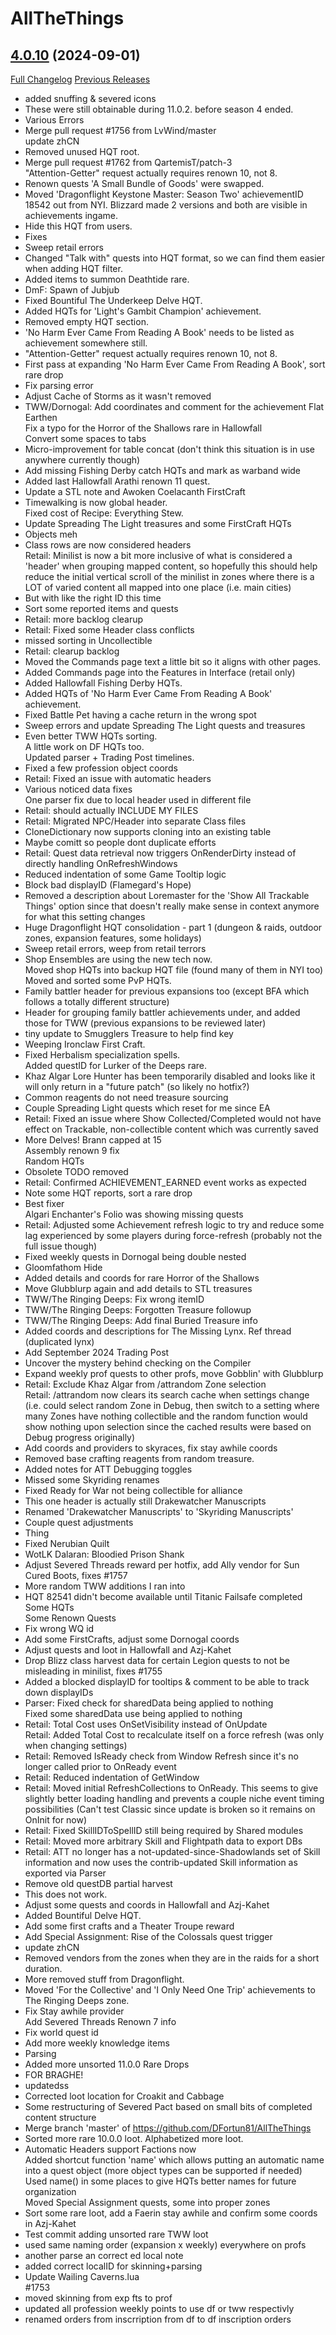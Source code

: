 # AllTheThings

## [4.0.10](https://github.com/DFortun81/AllTheThings/tree/4.0.10) (2024-09-01)
[Full Changelog](https://github.com/DFortun81/AllTheThings/compare/4.0.9...4.0.10) [Previous Releases](https://github.com/DFortun81/AllTheThings/releases)

- added snuffing & severed icons  
- These were still obtainable during 11.0.2. before season 4 ended.  
- Various Errors  
- Merge pull request #1756 from LvWind/master  
    update zhCN  
- Removed unused HQT root.  
- Merge pull request #1762 from QartemisT/patch-3  
    "Attention-Getter" request actually requires renown 10, not 8.  
- Renown quests 'A Small Bundle of Goods' were swapped.  
- Moved 'Dragonflight Keystone Master: Season Two' achievementID 18542 out from NYI. Blizzard made 2 versions and both are visible in achievements ingame.  
- Hide this HQT from users.  
- Fixes  
- Sweep retail errors  
- Changed "Talk with" quests into HQT format, so we can find them easier when adding HQT filter.  
- Added items to summon Deathtide rare.  
- DmF: Spawn of Jubjub  
- Fixed Bountiful The Underkeep Delve HQT.  
- Added HQTs for 'Light's Gambit Champion' achievement.  
- Removed empty HQT section.  
- 'No Harm Ever Came From Reading A Book' needs to be listed as achievement somewhere still.  
- "Attention-Getter" request actually requires renown 10, not 8.  
- First pass at expanding 'No Harm Ever Came From Reading A Book', sort rare drop  
- Fix parsing error  
- Adjust Cache of Storms as it wasn't removed  
- TWW/Dornogal: Add coordinates and comment for the achievement Flat Earthen  
    Fix a typo for the Horror of the Shallows rare in Hallowfall  
    Convert some spaces to tabs  
- Micro-improvement for table concat (don't think this situation is in use anywhere currently though)  
- Add missing Fishing Derby catch HQTs and mark as warband wide  
- Added last Hallowfall Arathi renown 11 quest.  
- Update a STL note and Awoken Coelacanth FirstCraft  
- Timewalking is now global header.  
    Fixed cost of Recipe: Everything Stew.  
- Update Spreading The Light treasures and some FirstCraft HQTs  
- Objects meh  
- Class rows are now considered headers  
    Retail: Minilist is now a bit more inclusive of what is considered a 'header' when grouping mapped content, so hopefully this should help reduce the initial vertical scroll of the minilist in zones where there is a LOT of varied content all mapped into one place (i.e. main cities)  
- But with like the right ID this time  
- Sort some reported items and quests  
- Retail: more backlog clearup  
- Retail: Fixed some Header class conflicts  
- missed sorting in Uncollectible  
- Retail: clearup backlog  
- Moved the Commands page text a little bit so it aligns with other pages.  
- Added Commands page into the Features in Interface (retail only)  
- Added Hallowfall Fishing Derby HQTs.  
- Added HQTs of 'No Harm Ever Came From Reading A Book' achievement.  
- Fixed Battle Pet having a cache return in the wrong spot  
- Sweep errors and update Spreading The Light quests and treasures  
- Even better TWW HQTs sorting.  
    A little work on DF HQTs too.  
    Updated parser + Trading Post timelines.  
- Fixed a few profession object coords  
- Retail: Fixed an issue with automatic headers  
- Various noticed data fixes  
    One parser fix due to local header used in different file  
- Retail: should actually INCLUDE MY FILES  
- Retail: Migrated NPC/Header into separate Class files  
- CloneDictionary now supports cloning into an existing table  
- Maybe comitt so people dont duplicate efforts  
- Retail: Quest data retrieval now triggers OnRenderDirty instead of directly handling OnRefreshWindows  
- Reduced indentation of some Game Tooltip logic  
- Block bad displayID (Flamegard's Hope)  
- Removed a description about Loremaster for the 'Show All Trackable Things' option since that doesn't really make sense in context anymore for what this setting changes  
- Huge Dragonflight HQT consolidation - part 1 (dungeon & raids, outdoor zones, expansion features, some holidays)  
- Sweep retail errors, weep from retail terrors  
- Shop Ensembles are using the new tech now.  
    Moved shop HQTs into backup HQT file (found many of them in NYI too)  
    Moved and sorted some PvP HQTs.  
- Family battler header for previous expansions too (except BFA which follows a totally different structure)  
- Header for grouping family battler achievements under, and added those for TWW (previous expansions to be reviewed later)  
- tiny update to Smugglers Treasure to help find key  
- Weeping Ironclaw First Craft.  
- Fixed Herbalism specialization spells.  
    Added questID for Lurker of the Deeps rare.  
- Khaz Algar Lore Hunter has been temporarily disabled and looks like it will only return in a "future patch" (so likely no hotfix?)  
- Common reagents do not need treasure sourcing  
- Couple Spreading Light quests which reset for me since EA  
- Retail: Fixed an issue where Show Collected/Completed would not have effect on Trackable, non-collectible content which was currently saved  
- More Delves! Brann capped at 15  
    Assembly renown 9 fix  
    Random HQTs  
- Obsolete TODO removed  
- Retail: Confirmed ACHIEVEMENT\_EARNED event works as expected  
- Note some HQT reports, sort a rare drop  
- Best fixer  
    Algari Enchanter's Folio was showing missing quests  
- Retail: Adjusted some Achievement refresh logic to try and reduce some lag experienced by some players during force-refresh (probably not the full issue though)  
- Fixed weekly quests in Dornogal being double nested  
- Gloomfathom Hide  
- Added details and coords for rare Horror of the Shallows  
- Move Glubblurp again and add details to STL treasures  
- TWW/The Ringing Deeps: Fix wrong itemID  
- TWW/The Ringing Deeps: Forgotten Treasure followup  
- TWW/The Ringing Deeps: Add final Buried Treasure info  
- Added coords and descriptions for The Missing Lynx. Ref thread (duplicated lynx)  
- Add September 2024 Trading Post  
- Uncover the mystery behind checking on the Compiler  
- Expand weekly prof quests to other profs, move Gobblin' with Glubblurp  
- Retail: Exclude Khaz Algar from /attrandom Zone selection  
    Retail: /attrandom now clears its search cache when settings change (i.e. could select random Zone in Debug, then switch to a setting where many Zones have nothing collectible and the random function would show nothing upon selection since the cached results were based on Debug progress originally)  
- Add coords and providers to skyraces, fix stay awhile coords  
- Removed base crafting reagents from random treasure.  
- Added notes for ATT Debugging toggles  
- Missed some Skyriding renames  
- Fixed Ready for War not being collectible for alliance  
- This one header is actually still Drakewatcher Manuscripts  
- Renamed 'Drakewatcher Manuscripts' to 'Skyriding Manuscripts'  
- Couple quest adjustments  
- Thing  
- Fixed Nerubian Quilt  
- WotLK Dalaran: Bloodied Prison Shank  
- Adjust Severed Threads reward per hotfix, add Ally vendor for Sun Cured Boots, fixes #1757  
- More random TWW additions I ran into  
- HQT 82541 didn't become available until Titanic Failsafe completed  
    Some HQTs  
    Some Renown Quests  
- Fix wrong WQ id  
- Add some FirstCrafts, adjust some Dornogal coords  
- Adjust quests and loot in Hallowfall and Azj-Kahet  
- Drop Blizz class harvest data for certain Legion quests to not be misleading in minilist, fixes #1755  
- Added a blocked displayID for tooltips & comment to be able to track down displayIDs  
- Parser: Fixed check for sharedData being applied to nothing  
    Fixed some sharedData use being applied to nothing  
- Retail: Total Cost uses OnSetVisibility instead of OnUpdate  
    Retail: Added Total Cost to recalculate itself on a force refresh (was only when changing settings)  
- Retail: Removed IsReady check from Window Refresh since it's no longer called prior to OnReady event  
- Retail: Reduced indentation of GetWindow  
- Retail: Moved initial RefreshCollections to OnReady. This seems to give slightly better loading handling and prevents a couple niche event timing possibilities (Can't test Classic since update is broken so it remains on OnInit for now)  
- Retail: Fixed SkillIDToSpellID still being required by Shared modules  
- Retail: Moved more arbitrary Skill and Flightpath data to export DBs  
- Retail: ATT no longer has a not-updated-since-Shadowlands set of Skill information and now uses the contrib-updated Skill information as exported via Parser  
- Remove old questDB partial harvest  
- This does not work.  
- Adjust some quests and coords in Hallowfall and Azj-Kahet  
- Added Bountiful Delve HQT.  
- Add some first crafts and a Theater Troupe reward  
- Add Special Assignment: Rise of the Colossals quest trigger  
- update zhCN  
- Removed vendors from the zones when they are in the raids for a short duration.  
- More removed stuff from Dragonflight.  
- Moved 'For the Collective' and 'I Only Need One Trip' achievements to The Ringing Deeps zone.  
- Fix Stay awhile provider  
    Add Severed Threads Renown 7 info  
- Fix world quest id  
- Add more weekly knowledge items  
- Parsing  
- Added more unsorted 11.0.0 Rare Drops  
- FOR BRAGHE!  
- updatedss  
- Corrected loot location for Croakit and Cabbage  
- Some restructuring of Severed Pact based on small bits of completed content structure  
- Merge branch 'master' of https://github.com/DFortun81/AllTheThings  
- Sorted more rare 10.0.0 loot. Alphabetized more loot.  
- Automatic Headers support Factions now  
    Added shortcut function 'name' which allows putting an automatic name into a quest object (more object types can be supported if needed)  
    Used name() in some places to give HQTs better names for future organization  
    Moved Special Assignment quests, some into proper zones  
- Sort some rare loot, add a Faerin stay awhile and confirm some coords in Azj-Kahet  
- Test commit adding unsorted rare TWW loot  
- used same naming order (expansion x weekly) everywhere on profs  
- another parse an correct ed local note  
- added correct localID for skinning+parsing  
- Update Wailing Caverns.lua  
    #1753  
- moved skinning from exp fts to prof  
- updated all profession weekly points to use df or tww respectivly  
- renamed orders from inscrription from df to df inscription orders  
